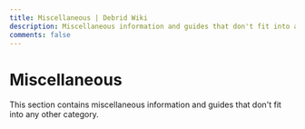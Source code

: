 ```yaml
---
title: Miscellaneous | Debrid Wiki
description: Miscellaneous information and guides that don't fit into any other category.
comments: false
---
```


# Miscellaneous

This section contains miscellaneous information and guides that don't fit into any other category. 